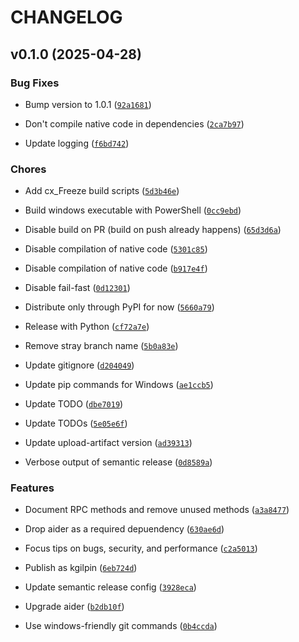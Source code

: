 # CHANGELOG


## v0.1.0 (2025-04-28)

### Bug Fixes

- Bump version to 1.0.1
  ([`92a1681`](https://github.com/kgilpin/opentips/commit/92a16817445dcfc89c817f45f07c05e8ec731cda))

- Don't compile native code in dependencies
  ([`2ca7b97`](https://github.com/kgilpin/opentips/commit/2ca7b97a239c725a4716f2b24ce26b04a44aa9f3))

- Update logging
  ([`f6bd742`](https://github.com/kgilpin/opentips/commit/f6bd742a54d8cf2e0e7f45d77a86dead65d60a83))

### Chores

- Add cx_Freeze build scripts
  ([`5d3b46e`](https://github.com/kgilpin/opentips/commit/5d3b46ea56dba1f9c1e1e42757bb26506f78e942))

- Build windows executable with PowerShell
  ([`0cc9ebd`](https://github.com/kgilpin/opentips/commit/0cc9ebd76109b00af38dfc022d9868e5b2b6618a))

- Disable build on PR (build on push already happens)
  ([`65d3d6a`](https://github.com/kgilpin/opentips/commit/65d3d6a6ef1284cf3faa7d6a0e06d34468157b1c))

- Disable compilation of native code
  ([`5301c85`](https://github.com/kgilpin/opentips/commit/5301c853318e88d9319665eb40996abcfa6827fd))

- Disable compilation of native code
  ([`b917e4f`](https://github.com/kgilpin/opentips/commit/b917e4f206b2110267ba49a170387e5b1ae74390))

- Disable fail-fast
  ([`0d12301`](https://github.com/kgilpin/opentips/commit/0d1230157301c70bac55b14c8ffcfceb54c28669))

- Distribute only through PyPI for now
  ([`5660a79`](https://github.com/kgilpin/opentips/commit/5660a793ec56be5a2b4516175a4589fb06b65572))

- Release with Python
  ([`cf72a7e`](https://github.com/kgilpin/opentips/commit/cf72a7e2b35a3ddb2873bc0f10c0bc8a9158493b))

- Remove stray branch name
  ([`5b0a83e`](https://github.com/kgilpin/opentips/commit/5b0a83e0e12c86f12c72a69738fe0aaab296d4e6))

- Update gitignore
  ([`d204049`](https://github.com/kgilpin/opentips/commit/d2040497e00f00d8a27087edbbb8baad6a734700))

- Update pip commands for Windows
  ([`ae1ccb5`](https://github.com/kgilpin/opentips/commit/ae1ccb5915785e8340b13d152775bf92cafaff32))

- Update TODO
  ([`dbe7019`](https://github.com/kgilpin/opentips/commit/dbe70196dcf226e41f2666f3234d282bd3c2104b))

- Update TODOs
  ([`5e05e6f`](https://github.com/kgilpin/opentips/commit/5e05e6f931bd159bf6ea863b02e3a195aa638db5))

- Update upload-artifact version
  ([`ad39313`](https://github.com/kgilpin/opentips/commit/ad39313801efb72e75ab67b952ac91af3c0c0d1b))

- Verbose output of semantic release
  ([`0d8589a`](https://github.com/kgilpin/opentips/commit/0d8589a08c7eb735a29a34990b2a1116f4ad7e26))

### Features

- Document RPC methods and remove unused methods
  ([`a3a8477`](https://github.com/kgilpin/opentips/commit/a3a8477ecb463cd5341b9c0b4350c64d512c77f3))

- Drop aider as a required depuendency
  ([`630ae6d`](https://github.com/kgilpin/opentips/commit/630ae6dc5d87e4a4bfa32edade657a05c3fe350d))

- Focus tips on bugs, security, and performance
  ([`c2a5013`](https://github.com/kgilpin/opentips/commit/c2a50136ae68f4f506565fbfa4d8452b3d34c2cb))

- Publish as kgilpin
  ([`6eb724d`](https://github.com/kgilpin/opentips/commit/6eb724df0695a9005b920aa4059b2f841df4c49e))

- Update semantic release config
  ([`3928eca`](https://github.com/kgilpin/opentips/commit/3928eca0af19646cccd5b3ba3c3c9c0ddde4db0d))

- Upgrade aider
  ([`b2db10f`](https://github.com/kgilpin/opentips/commit/b2db10f3e1ac0f95a28bed2a0b52f041cb921d41))

- Use windows-friendly git commands
  ([`0b4ccda`](https://github.com/kgilpin/opentips/commit/0b4ccda0f175fe5dc9e5caf25670d2b332af60c0))
